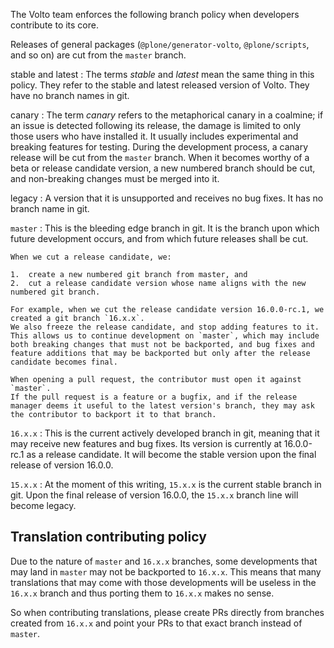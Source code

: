 The Volto team enforces the following branch policy when developers contribute to its core.

Releases of general packages (`@plone/generator-volto`, `@plone/scripts`, and so on) are cut from the `master` branch.

stable and latest
:   The terms _stable_ and _latest_ mean the same thing in this policy.
    They refer to the stable and latest released version of Volto.
    They have no branch names in git.

canary
:   The term _canary_ refers to the metaphorical canary in a coalmine; if an issue is detected following its release, the damage is limited to only those users who have installed it.
    It usually includes experimental and breaking features for testing.
    During the development process, a canary release will be cut from the `master` branch.
    When it becomes worthy of a beta or release candidate version, a new numbered branch should be cut, and non-breaking changes must be merged into it.

legacy
:   A version that it is unsupported and receives no bug fixes.
    It has no branch name in git.

`master`
:   This is the bleeding edge branch in git.
    It is the branch upon which future development occurs, and from which future releases shall be cut.

    When we cut a release candidate, we:

    1.  create a new numbered git branch from master, and
    2.  cut a release candidate version whose name aligns with the new numbered git branch.

    For example, when we cut the release candidate version 16.0.0-rc.1, we created a git branch `16.x.x`.
    We also freeze the release candidate, and stop adding features to it.
    This allows us to continue development on `master`, which may include both breaking changes that must not be backported, and bug fixes and feature additions that may be backported but only after the release candidate becomes final.

    When opening a pull request, the contributor must open it against `master`.
    If the pull request is a feature or a bugfix, and if the release manager deems it useful to the latest version's branch, they may ask the contributor to backport it to that branch.

`16.x.x`
:   This is the current actively developed branch in git, meaning that it may receive new features and bug fixes.
    Its version is currently at 16.0.0-rc.1 as a release candidate.
    It will become the stable version upon the final release of version 16.0.0.

`15.x.x`
:   At the moment of this writing, `15.x.x` is the current stable branch in git.
    Upon the final release of version 16.0.0, the `15.x.x` branch line will become legacy.

## Translation contributing policy

Due to the nature of `master` and `16.x.x` branches, some developments that may land in `master` may not be backported to `16.x.x`. This means that many translations that may come with those developments will be useless in the `16.x.x` branch and thus porting them to `16.x.x` makes no sense.

So when contributing translations, please create PRs directly from branches created from `16.x.x` and point your PRs to that exact branch instead of `master`.
